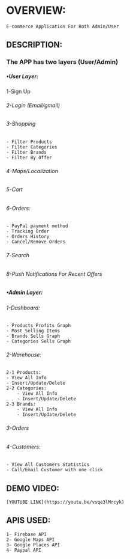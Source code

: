 # OVERVIEW:
	E-commerce Application For Both Admin/User 
## DESCRIPTION: 
### The APP has two layers (User/Admin)
##### •User Layer:
 1-Sign Up 
###### 2-Login (Email/gmail) 
###### 3-Shopping
    - Filter Products 
    - Filter Categories 
    - Filter Brands
    - Filter By Offer
###### 4-Maps/Localization
###### 5-Cart
###### 6-Orders:
    - PayPal payment method
    - Tracking Order
    - Orders History
    - Cancel/Remove Orders
######  7-Search
######  8-Push Notifications For Recent Offers
##### •Admin Layer:
###### 1-Dashboard:
    - Products Profits Graph 
    - Most Selling Items 
    - Brands Sells Graph
    - Categories Sells Graph
###### 2-Warehouse:
    2-1 Products:
	- View All Info
	- Insert/Update/Delete
    2-2 Categories:
        - View All Info
        - Insert/Update/Delete
    2-3 Brands:
        - View All Info
        - Insert/Update/Delete
###### 3-Orders
###### 4-Customers:
   	- View All Customers Statistics
   	- Call/Email Customer with one click
## DEMO VIDEO:
	[YOUTUBE LINK](https://youtu.be/vsqe3lMrcyk)
## APIS USED:
	1- Firebase API
	2- Google Maps API
	3- Google Places API 
	4- Paypal API



